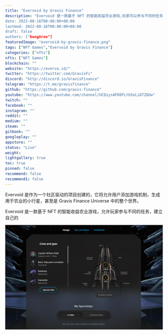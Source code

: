 ```yaml
---
title: "Evervoid by Gravis Finance"
description: "Evervoid 是一款基于 NFT 的智能收益农业游戏,玩家可以参与不同的任务,建立自己的星际舰队甚至银河帝国”
date: 2022-08-16T00:00:00+08:00
lastmod: 2022-08-16T00:00:00+08:00
draft: false
authors: ["boogArno"]
featuredImage: "evervoid-by-gravis-finance.png"
tags: ["NFT Games","Evervoid by Gravis Finance"]
categories: ["nfts"]
nfts: ["NFT Games"]
blockchain: ""
website: "https://evervo.id/"
twitter: "https://twitter.com/GravisFi"
discord: "http://discord.io/GravisFinance"
telegram: "https://t.me/gravisfinance"
github: "https://github.com/gravis-finance"
youtube: "https://www.youtube.com/channel/UCQiysAFD0FLtb5oLi87ZQUw"
twitch: ""
facebook: ""
instagram: ""
reddit: ""
medium: ""
steam: ""
gitbook: ""
googleplay: ""
appstore: ""
status: "Live"
weight: 
lightgallery: true
toc: true
pinned: false
recommend: false
recommend1: false
---
```

Evervoid 是作为一个社区驱动的项目创建的，它将允许用户添加游戏机制，生成用于农业的小行星，甚至是 Gravis Finance Universe 中的整个世界。

Evervoid 是一款基于 NFT 的智能收益农业游戏，允许玩家参与不同的任务，建立自己的

![evervoidbygravisfinance-dapp-games-bsc-image1_2339f93d7633a97e640beb8ff760eced](evervoidbygravisfinance-dapp-games-bsc-image1_2339f93d7633a97e640beb8ff760eced.png)